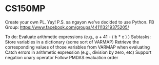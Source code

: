 # CS150MP
Create your own PL. Yay!
P.S. sa ngayon we've decided to use Python.
FB Group: https://www.facebook.com/groups/441113219375205/

To do: Evaluate arithmetic expressions (e.g., a + 41 - ( b * c ) )
  Subtasks: Store variables in a dictionary (some sort of VARMAP)
            Retrieve the corresponding values of those variables from VARMAP when evaluating
            Catch errors in arithmetic expression (e.g., division by zero, etc)
            Support negation unary operator
            Follow PMDAS evaluation order
